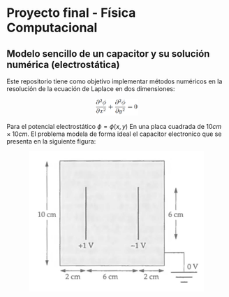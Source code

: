 # Proyecto final - Física Computacional
## Modelo sencillo de un capacitor y su solución numérica (electrostática)

Este repositorio tiene como objetivo implementar métodos numéricos en la resolución de la ecuación de Laplace en dos dimensiones:

<div align="center">
  <img src="Ec_Laplace.png" width="100"/>
</div>

Para el potencial electrostático $\phi=\phi(x,y)$ En una placa cuadrada de $10cm \times 10cm$. El problema modela de forma ideal el capacitor
electronico que se presenta en la siguiente figura:

<div align="center">
<img src="Capacitor.png" width="400"/>
</div>
